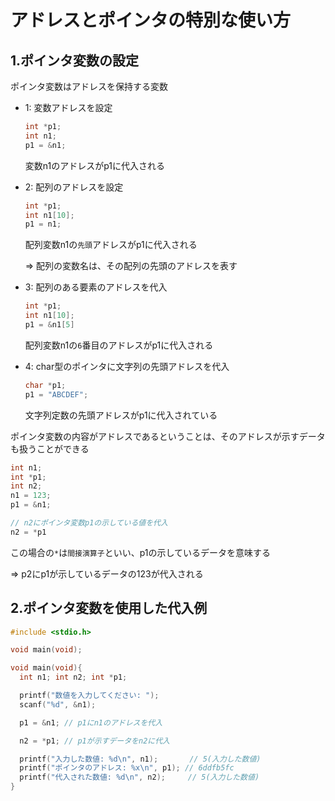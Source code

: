 # アドレスとポインタの特別な使い方

## 1.ポインタ変数の設定
ポインタ変数はアドレスを保持する変数

- 1: 変数アドレスを設定
  ```c
  int *p1;
  int n1;
  p1 = &n1;
  ```
  変数n1のアドレスがp1に代入される

- 2: 配列のアドレスを設定
  ```c
  int *p1;
  int n1[10];
  p1 = n1;
  ```
  配列変数n1の`先頭`アドレスがp1に代入される

  => 配列の変数名は、その配列の先頭のアドレスを表す

- 3: 配列のある要素のアドレスを代入
  ```c
  int *p1;
  int n1[10];
  p1 = &n1[5]
  ```
  配列変数n1の`6`番目のアドレスがp1に代入される

- 4: char型のポインタに文字列の先頭アドレスを代入
  ```c
  char *p1;
  p1 = "ABCDEF";
  ```
  文字列定数の先頭アドレスがp1に代入されている

ポインタ変数の内容がアドレスであるということは、そのアドレスが示すデータも扱うことができる

```c
int n1;
int *p1;
int n2;
n1 = 123;
p1 = &n1;

// n2にポインタ変数p1の示している値を代入
n2 = *p1
```
この場合の`*`は`間接演算子`といい、p1の示しているデータを意味する

=> p2にp1が示しているデータの123が代入される

## 2.ポインタ変数を使用した代入例
```c
#include <stdio.h>

void main(void);

void main(void){
  int n1; int n2; int *p1;

  printf("数値を入力してください: ");
  scanf("%d", &n1);

  p1 = &n1; // p1にn1のアドレスを代入

  n2 = *p1; // p1が示すデータをn2に代入

  printf("入力した数値: %d\n", n1);       // 5(入力した数値)
  printf("ポインタのアドレス: %x\n", p1); // 6ddfb5fc
  printf("代入された数値: %d\n", n2);     // 5(入力した数値)
}
```

